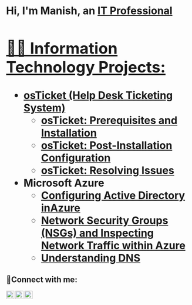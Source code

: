 <h1>Hi, I'm Manish, an <a href=https://www.linkedin.com/in/manish-khadka-b51200190/>IT Professional

<h2>👨‍💻 Information Technology Projects:</h2>

- <b>osTicket (Help Desk Ticketing System)</b>
  - [osTicket: Prerequisites and Installation](https://github.com/Manish-Khadka/osTicket-Prequisites-and-Installation/blob/main/README.md)
  - [osTicket: Post-Installation Configuration](https://github.com/Manish-Khadka/osTicket-Post-installation-configuaration/blob/main/README.md)
  - [osTicket: Resolving Issues](https://github.com/Manish-Khadka/osTicket-Resolving-Tickets/blob/main/README.md)
- <b>Microsoft Azure</b>
  - [Configuring Active Directory inAzure](https://github.com/Manish-Khadka/Active-Directory-Configurations-in-Azure/blob/main/README.md)
  - [Network Security Groups (NSGs) and Inspecting Network Traffic within Azure](https://github.com/Manish-Khadka/Inspecting-traffic-within-Azure-Virtual-Machines/blob/main/README.md)
  - [Understanding DNS](https://github.com/joshmadakorcc/configure-ad/blob/main/README.md)
<h2>🤳Connect with me:</h2>

[<img align="left" alt="Josh | Twitter" width="22px" src="https://cdn.jsdelivr.net/npm/simple-icons@v3/icons/twitter.svg" />][twitter]
[<img align="left" alt="Josh | LinkedIn" width="22px" src="https://cdn.jsdelivr.net/npm/simple-icons@v3/icons/linkedin.svg" />][linkedin]
[<img align="left" alt="Josh | Instagram" width="22px" src="https://cdn.jsdelivr.net/npm/simple-icons@v3/icons/instagram.svg" />][instagram]

[twitter]: https://twitter.com/Josh
[instagram]: https://www.instagram.com/Josh
[linkedin]: https://linkedin.com/in/Josh
